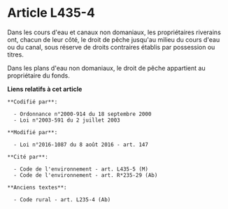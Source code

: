# Article L435-4

Dans les cours d'eau et canaux non domaniaux, les propriétaires riverains ont, chacun de leur côté, le droit de pêche
jusqu'au milieu du cours d'eau ou du canal, sous réserve de droits contraires établis par possession ou titres. 

Dans les plans d'eau non domaniaux, le droit de pêche appartient au propriétaire du fonds.

**Liens relatifs à cet article**

	**Codifié par**:

	  - Ordonnance n°2000-914 du 18 septembre 2000
	  - Loi n°2003-591 du 2 juillet 2003

	**Modifié par**:

	  - Loi n°2016-1087 du 8 août 2016 - art. 147

	**Cité par**:

	  - Code de l'environnement - art. L435-5 (M)
	  - Code de l'environnement - art. R*235-29 (Ab)

	**Anciens textes**:

	  - Code rural - art. L235-4 (Ab)
